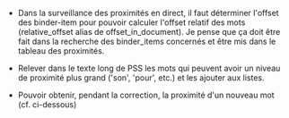 * Dans la surveillance des proximités en direct, il faut déterminer l'offset des binder-item pour pouvoir calculer l'offset relatif des mots (relative_offset alias de offset_in_document). Je pense que ça doit être fait dans la recherche des binder_items concernés et être mis dans le tableau des proximités.

* Relever dans le texte long de PSS les mots qui peuvent avoir un niveau de proximité plus grand ('son', 'pour', etc.) et les ajouter aux listes.
* Pouvoir obtenir, pendant la correction, la proximité d'un nouveau mot (cf. ci-dessous)
